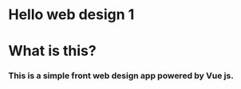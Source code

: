 # Hello web design 1

# What is this?

### This is a simple front web design app powered by Vue js.
